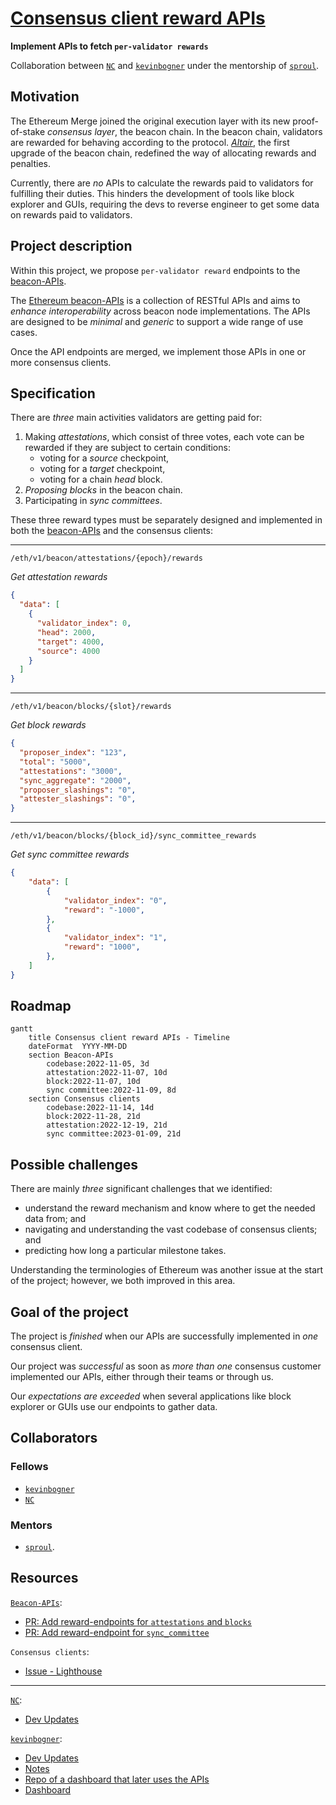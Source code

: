# [Consensus client reward APIs](/projects/project-ideas.md#consensus-client-reward-apis)

**Implement APIs to fetch `per-validator rewards`**

Collaboration between [`NC`](https://github.com/naviechan) and [`kevinbogner`](https://github.com/kevinbogner) under the mentorship of [`sproul`](https://github.com/michaelsproul).

## Motivation

The Ethereum Merge joined the original execution layer with its new proof-of-stake *consensus layer*, the beacon chain. In the beacon chain, validators are rewarded for behaving according to the protocol. [*Altair*](https://github.com/ethereum/consensus-specs/tree/dev/specs/altair), the first upgrade of the beacon chain, redefined the way of allocating rewards and penalties.

Currently, there are *no* APIs to calculate the rewards paid to validators for fulfilling their duties.
This hinders the development of tools like block explorer and GUIs, requiring the devs to reverse engineer to get some data on rewards paid to validators.

## Project description

Within this project, we propose `per-validator reward` endpoints to the [beacon-APIs](https://github.com/ethereum/beacon-APIs).

The [Ethereum beacon-APIs](https://github.com/ethereum/beacon-APIs) is a collection of RESTful APIs and aims to *enhance interoperability* across beacon node implementations. The APIs are designed to be *minimal* and *generic* to support a wide range of use cases.

Once the API endpoints are merged, we implement those APIs in one or more consensus clients.

## Specification

There are *three* main activities validators are getting paid for:
1. Making *attestations*, which consist of three votes, each vote can be rewarded if they are subject to certain conditions:
    - voting for a *source* checkpoint,
    - voting for a *target* checkpoint,
    - voting for a chain *head* block.
1. *Proposing blocks* in the beacon chain.
1. Participating in *sync committees*.

These three reward types must be separately designed and implemented in both the [beacon-APIs](https://github.com/ethereum/beacon-APIs) and the consensus clients:

---

`/eth/v1/beacon/attestations/{epoch}/rewards`

*Get attestation rewards*

```json
{
  "data": [
    {
      "validator_index": 0,
      "head": 2000,
      "target": 4000,
      "source": 4000
    }
  ]
}
```

---

`/eth/v1/beacon/blocks/{slot}/rewards`

*Get block rewards*

```json
{
  "proposer_index": "123",
  "total": "5000",
  "attestations": "3000",
  "sync_aggregate": "2000",
  "proposer_slashings": "0",
  "attester_slashings": "0",
}
```
---

`/eth/v1/beacon/blocks/{block_id}/sync_committee_rewards`

*Get sync committee rewards*

```json
{
    "data": [
        {
            "validator_index": "0",
            "reward": "-1000",
        },
        {
            "validator_index": "1",
            "reward": "1000",
        },
    ]
}
```

## Roadmap

```mermaid
gantt
    title Consensus client reward APIs - Timeline
    dateFormat  YYYY-MM-DD
    section Beacon-APIs
        codebase:2022-11-05, 3d
        attestation:2022-11-07, 10d
        block:2022-11-07, 10d
        sync committee:2022-11-09, 8d
    section Consensus clients
        codebase:2022-11-14, 14d
        block:2022-11-28, 21d
        attestation:2022-12-19, 21d
        sync committee:2023-01-09, 21d
```

## Possible challenges

There are mainly *three* significant challenges that we identified:
- understand the reward mechanism and know where to get the needed data from; and
- navigating and understanding the vast codebase of consensus clients; and
- predicting how long a particular milestone takes. 

Understanding the terminologies of Ethereum was another issue at the start of the project; however, we both improved in this area.

## Goal of the project

The project is *finished* when our APIs are successfully implemented in *one* consensus client.

Our project was *successful* as soon as *more than one* consensus customer implemented our APIs, either through their teams or through us.

Our *expectations are exceeded* when several applications like block explorer or GUIs use our endpoints to gather data.

## Collaborators

### Fellows
- [`kevinbogner`](https://github.com/kevinbogner)
- [`NC`](https://github.com/naviechan)

### Mentors
- [`sproul`](https://github.com/michaelsproul).


## Resources

[`Beacon-APIs`](https://github.com/ethereum/beacon-APIs):
- [PR: Add reward-endpoints for `attestations` and `blocks`](https://github.com/ethereum/beacon-APIs/pull/260)
- [PR: Add reward-endpoint for `sync_committee`](https://github.com/ethereum/beacon-APIs/pull/262)

`Consensus clients`:
- [Issue - Lighthouse](https://github.com/sigp/lighthouse/issues/3661)

---

[`NC`](https://github.com/naviechan):
- [Dev Updates](https://github.com/eth-protocol-fellows/cohort-three/blob/master/development-updates.md#nc)

[`kevinbogner`](https://github.com/kevinbogner):
- [Dev Updates](https://github.com/eth-protocol-fellows/cohort-three/blob/master/development-updates.md#kevinbogner)
- [Notes](https://github.com/eth-protocol-fellows/cohort-three/blob/master/notes/kevinbogner.md)
- [Repo of a dashboard that later uses the APIs](https://github.com/kevinbogner/data-analysis-consensus-clients)
- [Dashboard](https://kevinbogner-data-analysis-consensus-clients-app-lz484x.streamlit.app/)
